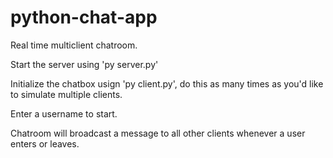 # python-chat-app
Real time multiclient chatroom. 

Start the server using 'py server.py'

Initialize the chatbox usign 'py client.py', do this as many times as you'd like to simulate multiple clients. 

Enter a username to start. 

Chatroom will broadcast a message to all other clients whenever a user enters or leaves.
